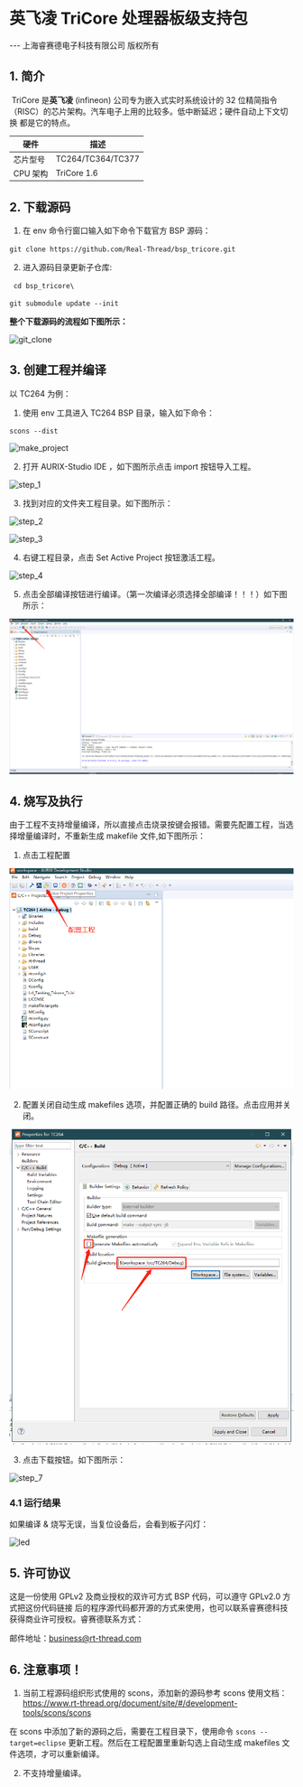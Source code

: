 # 英飞凌 TriCore 处理器板级支持包

--- 上海睿赛德电子科技有限公司 版权所有

## 1. 简介

​	TriCore 是**英飞凌** (infineon) 公司专为嵌入式实时系统设计的 32 位精简指令（RISC）的芯片架构。汽车电子上用的比较多。低中断延迟；硬件自动上下文切换 都是它的特点。

| 硬件     | 描述              |
| -------- | ----------------- |
| 芯片型号 | TC264/TC364/TC377 |
| CPU 架构 | TriCore 1.6       |

## 2. 下载源码

1. 在 env 命令行窗口输入如下命令下载官方 BSP 源码：

`git clone https://github.com/Real-Thread/bsp_tricore.git`

2. 进入源码目录更新子仓库:

` cd bsp_tricore\`

`git submodule update --init`

**整个下载源码的流程如下图所示：**

![git_clone](./picture/git_clone.png)

## 3. 创建工程并编译

以 TC264 为例：

1. 使用 env 工具进入 TC264 BSP 目录，输入如下命令：

```
scons --dist 
```

![make_project](./picture/make_project.png)

2. 打开 AURIX-Studio IDE ，如下图所示点击 import 按钮导入工程。

![step_1](./picture/step_1.png)

3. 找到对应的文件夹工程目录。如下图所示：

![step_2](./picture/step_2.png)

![step_3](./picture/step_3.png)

4. 右键工程目录，点击 Set Active Project 按钮激活工程。

![step_4](./picture/step_4.png)

5. 点击全部编译按钮进行编译。（第一次编译必须选择全部编译！！！）如下图所示：

![image-20210611133931662](./picture/step_8.png)

## 4. 烧写及执行

由于工程不支持增量编译，所以直接点击烧录按键会报错。需要先配置工程，当选择增量编译时，不重新生成 makefile 文件,如下图所示：

1. 点击工程配置

![image-20210611134424937](.\picture\step_9.png)

2. 配置关闭自动生成 makefiles 选项，并配置正确的 build 路径。点击应用并关闭。

![image-20210611134949200](picture/step_10.png)

3. 点击下载按钮。如下图所示：

![step_7](./picture/step_7.png)

### 4.1 运行结果

如果编译 & 烧写无误，当复位设备后，会看到板子闪灯：

![led](./picture/led.png)

## 5. 许可协议

这是一份使用 GPLv2 及商业授权的双许可方式 BSP 代码，可以遵守 GPLv2.0 方式把这份代码链接
后的程序源代码都开源的方式来使用，也可以联系睿赛德科技获得商业许可授权。睿赛德联系方式：

邮件地址：business@rt-thread.com

## 6. 注意事项！

 1. 当前工程源码组织形式使用的 scons，添加新的源码参考 scons 使用文档： https://www.rt-thread.org/document/site/#/development-tools/scons/scons

在 scons 中添加了新的源码之后，需要在工程目录下，使用命令 `scons --target=eclipse` 更新工程。然后在工程配置里重新勾选上自动生成 makefiles 文件选项，才可以重新编译。

2. 不支持增量编译。